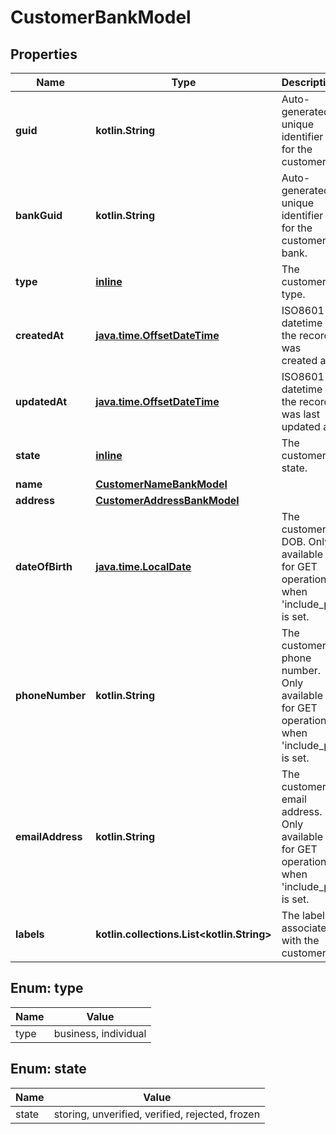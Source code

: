 
# CustomerBankModel

## Properties
Name | Type | Description | Notes
------------ | ------------- | ------------- | -------------
**guid** | **kotlin.String** | Auto-generated unique identifier for the customer. |  [optional]
**bankGuid** | **kotlin.String** | Auto-generated unique identifier for the customer&#39;s bank. |  [optional]
**type** | [**inline**](#Type) | The customer&#39;s type. |  [optional]
**createdAt** | [**java.time.OffsetDateTime**](java.time.OffsetDateTime.md) | ISO8601 datetime the record was created at. |  [optional]
**updatedAt** | [**java.time.OffsetDateTime**](java.time.OffsetDateTime.md) | ISO8601 datetime the record was last updated at. |  [optional]
**state** | [**inline**](#State) | The customer&#39;s state. |  [optional]
**name** | [**CustomerNameBankModel**](CustomerNameBankModel.md) |  |  [optional]
**address** | [**CustomerAddressBankModel**](CustomerAddressBankModel.md) |  |  [optional]
**dateOfBirth** | [**java.time.LocalDate**](java.time.LocalDate.md) | The customer&#39;s DOB. Only available for GET operations when &#39;include_pii&#39; is set. |  [optional]
**phoneNumber** | **kotlin.String** | The customer&#39;s phone number. Only available for GET operations when &#39;include_pii&#39; is set. |  [optional]
**emailAddress** | **kotlin.String** | The customer&#39;s email address. Only available for GET operations when &#39;include_pii&#39; is set. |  [optional]
**labels** | **kotlin.collections.List&lt;kotlin.String&gt;** | The labels associated with the customer. |  [optional]


<a name="Type"></a>
## Enum: type
Name | Value
---- | -----
type | business, individual


<a name="State"></a>
## Enum: state
Name | Value
---- | -----
state | storing, unverified, verified, rejected, frozen




